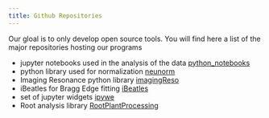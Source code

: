 ```yaml
---
title: Github Repositories
---
```


Our gloal is to only develop open source tools. You will find here a list of the major
repositories hosting our programs

 * jupyter notebooks used in the analysis of the data [python_notebooks](https://github.com/neutronimaging/python_notebooks)
 * python library used for normalization [neunorm](https://github.com/scikit-beam/NeuNorm)
 * Imaging Resonance python library [imagingReso](https://github.com/ornlneutronimaging/ImagingReso)
 * iBeatles for Bragg Edge fitting [iBeatles](https://github.com/ornlneutronimaging/iBeatles)
 * set of jupyter widgets [ipywe](https://github.com/scikit-beam/ipywe)
 * Root analysis library [RootPlantProcessing](https://github.com/ornlneutronimaging/RootPlantProcessing)




